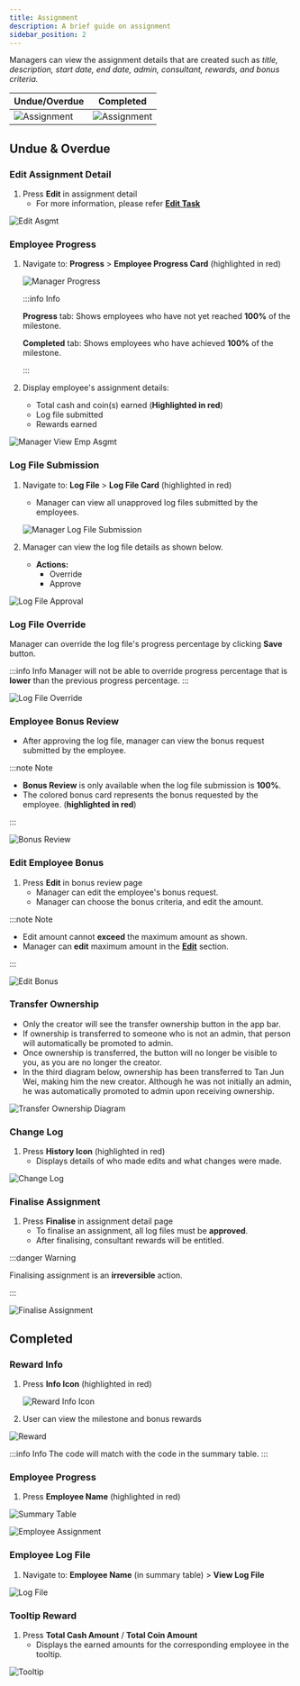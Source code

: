 ```yaml
---
title: Assignment
description: A brief guide on assignment
sidebar_position: 2
---
```


Managers can view the assignment details that are created such as *title, description, start date, end date, admin, consultant, rewards, and bonus criteria.*

| Undue/Overdue                                                                            | Completed                                                                             |
| ---------------------------------------------------------------------------------------- | ------------------------------------------------------------------------------------- |
| ![Assignment](../../../../../static/img/integration/vision/task/mgrAssignmentDetail.png) | ![Assignment](../../../../../static/img/integration/vision/task/mgrCompleteAsgmt.png) |

## Undue & Overdue

### Edit Assignment Detail

1. Press **Edit** in assignment detail
   - For more information, please refer [**Edit Task**](task_creation/task-edit)

![Edit Asgmt](../../../../../static/img/integration/vision/task/editAsgmt.png)

### Employee Progress

1. Navigate to: **Progress** > **Employee Progress Card** (highlighted in red)

   ![Manager Progress](../../../../../static/img/integration/vision/task/mgrProgress.png)

   :::info Info

   **Progress** tab: Shows employees who have not yet reached **100%** of the milestone.

   **Completed** tab: Shows employees who have achieved **100%** of the milestone.

   :::

2. Display employee's assignment details:
   - Total cash and coin(s) earned (**Highlighted in red**)
   - Log file submitted
   - Rewards earned

![Manager View Emp Asgmt](../../../../../static/img/integration/vision/task/mgrViewEmpAsgmt.png)

### Log File Submission

1. Navigate to: **Log File** > **Log File Card** (highlighted in red)
   - Manager can view all unapproved log files submitted by the employees.

   ![Manager Log File Submission](../../../../../static/img/integration/vision/task/mgrLogFile.png)

2. Manager can view the log file details as shown below.
      - **Actions:**
         - Override
         - Approve

![Log File Approval](../../../../../static/img/integration/vision/task/logFileApproval.png)

### Log File Override

Manager can override the log file's progress percentage by clicking **Save** button.

:::info Info
Manager will not be able to override progress percentage that is **lower** than the previous progress percentage.
:::

![Log File Override](../../../../../static/img/integration/vision/task/logFileOverride.png)

### Employee Bonus Review

- After approving the log file, manager can view the bonus request submitted by the employee.

:::note Note

- **Bonus Review** is only available when the log file submission is **100%**.
- The colored bonus card represents the bonus requested by the employee. (**highlighted in red**)

:::

![Bonus Review](../../../../../static/img/integration/vision/task/bonusReview.png)

### Edit Employee Bonus

1. Press **Edit** in bonus review page
   - Manager can edit the employee's bonus request.
   - Manager can choose the bonus criteria, and edit the amount.

:::note Note

- Edit amount cannot **exceed** the maximum amount as shown.
- Manager can **edit** maximum amount in the [**Edit**](./task_creation/task-edit.md) section.

:::

![Edit Bonus](../../../../../static/img/integration/vision/task/editBonus.png)

### Transfer Ownership

- Only the creator will see the transfer ownership button in the app bar.
- If ownership is transferred to someone who is not an admin, that person will automatically be promoted to admin.
- Once ownership is transferred, the button will no longer be visible to you, as you are no longer the creator.
- In the third diagram below, ownership has been transferred to Tan Jun Wei, making him the new creator. Although he was not initially an admin, he was automatically promoted to admin upon receiving ownership.

![Transfer Ownership Diagram](../../../../../static/img/integration/vision/task/mgr_transferOwnership.png)

### Change Log

1. Press **History Icon** (highlighted in red)
   - Displays details of who made edits and what changes were made.

![Change Log](../../../../../static/img/integration/vision/task/changeLog.png)

### Finalise Assignment

1. Press **Finalise** in assignment detail page
   - To finalise an assignment, all log files must be **approved**.
   - After finalising, consultant rewards will be entitled.

:::danger Warning

Finalising assignment is an **irreversible** action.

:::

![Finalise Assignment](../../../../../static/img/integration/vision/task/finaliseAsgmt.jpg)

## Completed

### Reward Info

1. Press **Info Icon** (highlighted in red)

   ![Reward Info Icon](../../../../../static/img/integration/vision/task/rwdInfoIcon.png)

2. User can view the milestone and bonus rewards

![Reward](../../../../../static/img/integration/vision/task/rewardDialog.png)

:::info Info
The code will match with the code in the summary table.
:::

### Employee Progress

1. Press **Employee Name** (highlighted in red)

![Summary Table](../../../../../static/img/integration/vision/task/summaryTable-1.png)

![Employee Assignment](../../../../../static/img/integration/vision/task/mgrViewEmpCompleteAsmgt.png)

### Employee Log File

1. Navigate to: **Employee Name** (in summary table) > **View Log File**

![Log File](../../../../../static/img/integration/vision/task/logFile.png)

### Tooltip Reward

1. Press **Total Cash Amount** / **Total Coin Amount**
   - Displays the earned amounts for the corresponding employee in the tooltip.

![Tooltip](../../../../../static/img/integration/vision/task/tooltipAsgmt.png)

